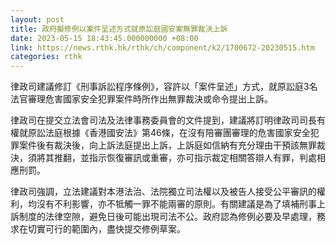 ```yaml
---
layout: post
title: 政府擬修例以案件呈述方式就原訟庭國安案無罪裁決上訴
date: 2023-05-15 18:43:45.000000000 +08:00
link: https://news.rthk.hk/rthk/ch/component/k2/1700672-20230515.htm
categories: rthk
---
```


律政司建議修訂《刑事訴訟程序條例》，容許以「案件呈述」方式，就原訟庭3名法官審理危害國家安全犯罪案件時所作出無罪裁決或命令提出上訴。

律政司在提交立法會司法及法律事務委員會的文件提到，建議將訂明律政司司長有權就原訟法庭根據《香港國安法》第46條，在沒有陪審團審理的危害國家安全犯罪案件後有裁決後，向上訴法庭提出上訴，上訴庭如信納有充分理由干預該無罪裁決，須將其推翻，並指示恢復審訊或重審，亦可指示裁定相關答辯人有罪，判處相應刑罰。

律政司強調，立法建議對本港法治、法院獨立司法權以及被告人接受公平審訊的權利，均沒有不利影響，亦不牴觸一罪不能兩審的原則。有關建議是為了填補刑事上訴制度的法律空隙，避免日後可能出現司法不公。政府認為修例必要及早處理，務求在切實可行的範圍內，盡快提交修例草案。

